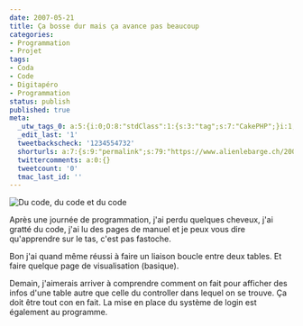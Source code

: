```yaml
---
date: 2007-05-21
title: Ça bosse dur mais ça avance pas beaucoup
categories:
- Programmation
- Projet
tags:
- Coda
- Code
- Digitapéro
- Programmation
status: publish
published: true
meta:
  _utw_tags_0: a:5:{i:0;O:8:"stdClass":1:{s:3:"tag";s:7:"CakePHP";}i:1;O:8:"stdClass":1:{s:3:"tag";s:12:"digit.apéro";}i:2;O:8:"stdClass":1:{s:3:"tag";s:13:"Programmation";}i:3;O:8:"stdClass":1:{s:3:"tag";s:6:"Projet";}i:4;O:8:"stdClass":1:{s:3:"tag";s:3:"SQL";}}
  _edit_last: '1'
  tweetbackscheck: '1234554732'
  shorturls: a:7:{s:9:"permalink";s:79:"https://www.alienlebarge.ch/2007/05/21/ca-bosse-dur-mais-ca-avance-pas-beaucoup/";s:7:"tinyurl";s:25:"https://tinyurl.com/d5da9z";s:4:"isgd";s:17:"https://is.gd/ikcX";s:5:"bitly";s:20:"https://bit.ly/3hXPo9";s:5:"snipr";s:22:"https://snipr.com/b9x49";s:5:"snurl";s:22:"https://snurl.com/b9x49";s:7:"snipurl";s:24:"https://snipurl.com/b9x49";}
  twittercomments: a:0:{}
  tweetcount: '0'
  tmac_last_id: ''
---
```

<img src="https://dlgjp9x71cipk.cloudfront.net/2007/05/avanceedigitapero.png" alt="Du code, du code et du code" />

Après une journée de programmation, j'ai perdu quelques cheveux, j'ai gratté du code, j'ai lu des pages de manuel et je peux vous dire qu'apprendre sur le tas, c'est pas fastoche.

Bon j'ai quand même réussi à faire un liaison boucle entre deux tables. Et faire quelque page de visualisation (basique).

Demain, j'aimerais arriver à comprendre comment on fait pour afficher des infos d'une table autre que celle du controller dans lequel on se trouve. Ça doit être tout con en fait.
La mise en place du système de login est également au programme.
